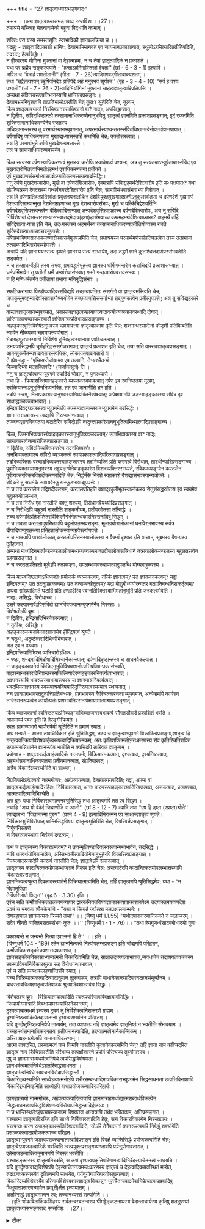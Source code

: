 +++
title = "27 ज्ञातृत्वाध्यासभङ्गवादः"

+++
।।अथ ज्ञातृत्वाध्यासभङ्गवादः सप्तविंशः ।।27।।  
तमाश्रये यस्त्विह चेतनानामेको बहूनां विदधाति कामान् ।  

शक्तिः परा यस्य समस्तसूतिः स्वाभाविकी ज्ञानबलक्रिया च ।।  
यदाहुः - ज्ञातृत्वादिप्रकाशो भ्रान्तिः, देहात्माभिमानवत एव जायमानप्रकाशत्वात्, स्थूलोऽहमित्यादिप्रतीतिवदिति, तदसत्; हेत्वसिद्धेः ।  
न हीश्वरस्य योगिनां मुक्तानां वा देहात्मभ्रमः, न च तेषां ज्ञातृत्वादिकं न प्रकाशते ।  
यथा परं ब्रह्मैव सङ्कल्पयति - "हन्ताऽहमिमास्तिस्रो देवता'' (छां - 6 - 3 - 1) इत्यादि ।  
अस्ति च "वेदाहं समतीतानी'' (गीता - 7 - 26)त्यादिभगवद्गीतावाक्यशतम् ।  
तथा "तद्वैतत्पश्यन् ऋुषिर्वामदेवः प्रतिपेदे अहं मनुरभवं सूर्यश्च'' (बृह - 3 - 4 - 10) "सर्वं ह पश्यः पश्यती''(छां - 7 - 26 - 2)त्यादिभिर्योगिनां मुक्तानां चाहंत्वज्ञातृत्वादिप्रतिपत्तिः ।  
अन्यथा संवित्स्वरूपप्रतिभानस्यापि भ्रान्तित्वप्रसङ्गः ।  
देहात्मभ्रमनिवृत्तावपि तत्प्रतिभासोऽस्तीति चेत् कुतः? श्रुतेरिति चेत्, तुल्यम् ।  
किंच ज्ञातृत्वावभासो निरधिष्ठानस्साधिष्ठानो वा? नाद्यः, अपसिद्धान्तात् ।  
न द्वितीयः, संविदधिष्ठानत्वे तत्सामानाधिकरण्येनानुभवितुः ज्ञातृत्वं ज्ञानमिति प्रकाशप्रसङ्गात्; इदं रजतमिति शुक्तिसामानाधिकरण्येनेव रजतस्य ।  
अधिष्ठानान्तरस्य तु परमार्थस्यानभ्युपगमात्, अपरमार्थस्याप्यन्ततस्संविदधिष्ठानत्वेनोक्तदोषानपायात् ।  
दर्पणादिषु व्यधिकरणतया मुखाद्यध्यासस्तर्हि कथमिति चेन्न; उक्तोत्तरत्वात् ।  
तत्र हि परमार्थभूते दर्पणे मुखदेशत्वमध्यस्ते ।  
तत्र च सामानाधिकरण्यमस्त्येव ।  

किंच सत्यस्य दर्पणस्याधिकरणत्वं मुखस्य चारोपितस्याधेयत्वं पश्यामः, अत्र तु सत्यतयाऽभ्युपेतायास्संविद एव मुखवदारोपितत्वाभिमतोऽहमर्थ एवाधिकरणतया प्रतीयते ।  
एवं मुखदर्पणसंसर्गाध्यासपक्षेऽप्यधिकरणसत्यत्वादसिद्धिः।  
ननु दर्पणे मुखदेशत्वारोपः, मुखे वा दर्पणदेशित्वारोपः, एवमत्रापि संविद्यहमर्थदेशित्वारोप इति कः पक्षपातः? यथा संप्रतिपन्नस्य देवदत्तस्य गन्धर्वनगरदेशित्वारोप इति चेन्न; सामग्रीसंभवासंभवाभ्यां विशेषात् ।  
तत्र हि दर्पणप्रतिहतप्रतिस्रोतः प्रवृत्तनयनालोकेन देशवियुक्तमुखमात्रग्रहणेऽनुकूलस्रोतसा च दर्पणदेशे गृह्यमाणे देशत्वादिसाम्यान्मुख देशभेदाग्रहणाच्च मुख देशत्वारोपसंभवः; मुखे च यत्किंचिद्देशवर्तिनि दर्पणदेशवृत्तिवस्त्वन्तरेण देशित्वादिसाम्यात् अन्यदेशवृत्तित्वाग्रहाच्च दर्पणदेशित्वारोपः, अत्र तु संविदि निर्विशेषायां देश्यन्तरसाम्यासंभवात्तद्भेदाग्र(हणा)हासंभवाच्च कथमहमर्थदेशित्वाध्यासः? अहमर्थे तर्हि संविद्देशत्वाध्यास इति चेन्न; तदध्यस्तस्य अहमर्थस्य तत्सामानाधिकरण्यप्रतीतियोग्यस्य रजते शुक्तिदेशत्वाध्यासवत्तदनुपपत्तेः ।  
मणिप्रभाविषयसप्रभाकमण्यारोपवत्सर्वमुपपन्नमिति चेन्न; प्रभाश्रयस्य परमार्थमणेस्संप्रतिपन्नत्वेन तस्य तत्प्रभायां तत्साम्यादिभिरारोपस्योपपत्तेः ।  
अत्रापि यदि ज्ञानाश्रयस्सत्य इष्यते ज्ञानस्य सत्यं साधर्म्यम्, तदा तद्धर्मे ज्ञाने कुतश्चित्तदारोपस्संभवतीति शङ्क्येत ।  
न च तत्साधर्म्येऽपि तस्य संभवः, प्रभावद्धर्मभूतस्य ज्ञानस्य धर्मिणमन्तरेण कदाचिदपि प्रकाशासंभवात् ।  
धर्मधर्मिभावेन तु प्रतीतौ धर्मे धर्म्यारोपासंभवात् गमने गन्तृत्वारोपवत्तदसंभवः ।  
न हि मणिधर्मतयैव प्रतीतायां प्रभायां मणिबुद्धिसंभवः ।  

स्फटिकरागायः पिण्डौष्व्यादिवत्संविद्यपि तच्छायापत्तितः संसर्गतो वा ज्ञातृत्वमस्त्विति चेन्न; जपाकुसुमवह्न्यादेर्वास्तवरागौष्व्ययोगेन तच्छायापत्तिसंसर्गाभ्यां तद्गुणकत्वेन प्रतीत्युपपत्तेः; अत्र तु संविद्यहंकारे च   
वास्तवज्ञातृत्वानभ्युपगमात्, अवास्तवज्ञातृत्वच्छायापत्त्यादावन्योन्याश्रयानवस्थादि दोषात् ।  
ज्ञप्तिमात्रत्वच्छायापत्त्यादौ ज्ञप्तिमात्रत्प्रतिभासप्रसङ्गाच्च ।  
अहङ्कारवृत्तिविशेषेऽनुभवस्य च्छायापत्त्या ज्ञातृत्वप्रकाश इति चेन्न; शब्दगन्धरसादीनां कीदृशी प्रतिबिम्बतेति न्यायेन नीरूपस्य च्छायापत्त्ययोगात् ।  
भेदाग्रहमूलभ्रमस्यापि निर्विशेषे दुर्निर्वहत्वस्यान्यत्र प्रपञ्चितत्वात् ।  
उभयत्रासिद्धमपि चूर्णहरिद्रासंसर्गजरागवत् ज्ञातृत्वं प्रकाशत इति चेन्न; तथा सति वास्तवज्ञातृत्वप्रसङ्गात् ।  
आगन्तुकचैतन्यवादावतारस्त्वधिकः, लोकायतवादावतारो वा ।  
ते ह्येवमाहुः - "पृथिव्यप्तेजोवायव एव तत्त्वानि, तेभ्यश्चैतन्यं   
किण्वादिभ्यो मदशक्तिवदि'' (चार्वाकसूत्रं) ति ।  
ननु च ज्ञातृत्वोत्पत्त्यभ्युपगमे स्यादिदं चोद्यम्, न पुनरध्यासे ।  
तथा हि - क्रियाशक्तिमानहङ्कारो व्यञ्जकस्वभावत्वात् दर्पण इव स्वनिष्ठतया मुखम्, स्वक्रियात्नाऽनुभूतिमभिव्यनक्ति, तत एव जानामीति भ्रम इति ।  
तदपि मन्दम्, नित्यप्रकाशस्यानुभवस्याभिव्यक्तिनैरपेक्ष्यात्; अपेक्षायामपि जडस्याहङ्कारस्य संविद इव साक्षाद्धञ्जकत्वाभावात् ।  
इन्द्रियादिवद्व्यञ्जकत्वाभ्युपगमेऽपि तज्जन्यज्ञानान्तरानभ्युपगमेन तदसिद्धेः ।  
ज्ञानान्तराध्यासस्य त्वद्यापि निरूप्यमाणत्वात् ।  
तज्जन्यज्ञानविषयतया घटादेरिव संविदोऽपि त्वदुक्तप्रकारेणाननुभूतित्वमिथ्यात्वादिप्रसङ्गाच्च ।  

किंच, किमनभिव्यक्तस्यैवाहङ्कारस्यानुभूतिव्यञ्जकत्वम्? उताभिव्यक्तस्य वा? नाद्यः, सत्याकारत्वेनानारोपितत्वप्रसङ्गात् ।  
न द्वितीयः, संविदभिव्यक्तिमन्तरेण तदनभिव्यक्तेः ।  
अनभिव्यक्तायाश्च संविदो व्यञ्जकत्वे स्वयंप्रकाशत्वादिपरित्यागप्रसङ्गात् ।  
तदभिव्यक्तितः पश्चादभिव्यक्तस्याहङ्कारस्य तदभिव्यक्तिं प्रति करणत्वे विरोधात्, तादधीन्यादिप्रसङ्गाच्च ।  
पूर्वाभिव्यक्तस्याप्यनुभवस्य तद्व्यङ्ग्येनैवाहङ्कारेण विशदव्यक्तिस्साध्यते, रविकरव्यङ्ग्येन करतलेन पूर्वव्यक्तरविकरविशदीकरणवदिति चेन्न; निर्द्धर्मके निरंशे स्वप्रकाशे वैशद्यासंभवस्यान्यत्रोक्तेः ।  
रविकरे तु सधर्मके सावयवेस्फुटास्फुटभावाद्युपपत्तेः ।  
न च तत्र करतलेन तद्विशदीकरणम्, करतलप्रतिहति वशाद्बहुलीभूतस्यालोकस्य सेतुसंरुद्धस्रोतस इव स्वयमेव बहुलतयोपलम्भात् ।  
न च तत्र निरोध एव नास्तीति वक्तुं शक्यम्, तिरोधानवैयर्थ्यादिप्रसङ्गात् ।  
न च निरोधेऽपि बाहुल्यं नास्तीति शङ्कनीयम्, प्रतीपस्रोतसा तत्सिद्धेः ।  
तच्च दर्पणादिप्रतिफलितरविकिरणैर्गर्भगेहान्धकारनिरसनादिषु सिद्धम् ।  
न च तावता करतलादुपरिष्ठादपि बहुलोपलम्भप्रसङ्गः, मूलाग्रयोरालोकानां घनविरलभावस्य सर्वत्र दीपादिष्वप्युपलब्ध्या प्रतिहतालोकस्याप्यग्रवैरल्योपपत्तेः ।  
न च मात्रयापि पार्श्वालोकात् करतलोपरितनस्यालोकस्य न वैषम्यं दृश्यत इति वाच्यम्, सूक्ष्मस्य वैषम्यस्य दुर्ग्रहत्वात् ।  
अन्यथा माध्यंदिनमार्ताण्डमण्डलालोकमध्यजाज्वल्यमानप्रदीपालोकसन्निधाने तत्रत्यालोकमण्डलस्य बहुलतरत्वेन ग्रहणप्रसङ्गात् ।  
न च करतलप्रतिहतौ मूलेऽपि तत्प्रसङ्गः, उपलम्भव्यवस्थाप्यत्वादुपलब्धि योग्यबाहुल्यस्य ।  

किंच यत्स्वनिष्ठतयाऽभिव्यक्तेः प्रयोजकं व्यञ्जकत्वम्, तत्किं ज्ञानत्वम्? उत ज्ञानजनकत्वम्? यद्वा इन्द्रियत्वम्? उत तदनुग्राहकत्वम्? उत तत्सम्बनहेतुत्वम्? यद्वा बोद्धृबोध्ययोरन्यतर गतप्रतिबन्धनिराकर्तृत्वम्? अथवा सांख्यादिमते घटादिं प्रति दण्डादेरिव स्वानतिरिक्तस्वाभिमतानुभूतिं प्रति जनकत्वमेवेति ।  
नाद्यः; असिद्धेः, विरोधाच्च ।  
उत्तरे कल्पास्सर्वेऽपिसंविदो ज्ञानविषयत्वानभ्युपगमेनैव निरस्ताः ।  
विशेषतोऽपि ब्रूमः ।  
न द्वितीयः, इन्द्रियादिभिरनैकान्त्यात् ।  
न तृतीयः, असिद्धेः ।  
अहङ्कारजन्मनामेकादशानामेव हीन्द्रियत्वं श्रूयते ।  
न चतुर्थः, अदृष्टेश्वरादिभिर्व्यभिचारात् ।  
अत एव न पञ्चमः ।  
इन्द्रियक्रियादिभिश्च व्यभिचारोऽधिकः ।  
न षष्ठः, शमदमादिभिर्दोषादिभिश्चानैकान्त्यात्; दर्पणादिदृष्टान्तस्य च साधनवैकल्यात् ।  
न चाहङ्कारापनेयं किंचिदनुभूतिविषयज्ञानोत्पत्तिप्रतिबन्धकं संभवति, बाह्यस्यान्धकारादेरिवान्तरस्यकिल्बिषादेरप्यहङ्कारनिवर्त्यत्वाभावात् ।  
अज्ञानस्यापि भावरूपस्याभावारूपस्य या ज्ञानमात्रनिवर्त्यत्वात् ।  
भवदभिमताज्ञानस्य स्वरूपाश्रयविषयादिदुर्निरूपत्वस्यन्यात्र स्थापनात् ।  
नच ज्ञानप्रागभावस्तदुत्पत्तिप्रतिबन्धकः, प्रागभावस्य कैश्चित्कारणत्वाभ्युपगमात्, अन्येषामपि कार्यस्य तन्निरसनरूपत्वेन कार्योत्पत्तेः प्रागभावनिरसनापेक्षायामात्माश्रयप्रसङ्गात् ।  

किंच व्यञ्जकानां स्वनिष्ठतयाऽभिव्यङ्ग्याभिव्यञ्जनस्वभावत्वे सौगतसौहार्दं प्रकाशितं भवति ।  
अप्रामाण्यं स्वत इति हि तैरङ्गीक्रियते ।  
स्वतः प्रामाण्यभागे चापौरुषेयी श्रुतिरिति न प्रमाणं स्यात् ।  
अथ मन्यसे - आत्मा तावन्निर्विकार इति श्रुतिसिद्धम्, तस्य च ज्ञातृत्वाभ्युपगमे विकारित्वप्रसङ्गः,ज्ञातृत्वं हि गन्तृत्ववत्क्रियाविशेषकर्तृत्वरूपत्वाद्विक्रियात्मकम्; अतः कृतिशक्तिमतोऽन्तःकरणस्य सैव कृतिश्चितिशक्ति रूपात्मसन्निधानेन ज्ञानरूपेव भातीति न क्वचिदपि तात्त्विकं ज्ञातृत्वम् ।  
प्रयोगश्च - ज्ञातृत्वकर्तृत्वाहंत्वादिकं नात्मधर्मः, विक्रियात्मकत्वात्, दृश्यत्वात्, दृश्यनिष्ठत्वात्, अहमर्थसमानाधिकरणतया प्रतीयमानत्वात्, संप्रतिपन्नवत् ।  
अत्रैव विकारिद्रव्यस्थमिति वा साध्यम् ।  

विप्रतिपन्नोऽहंप्रत्ययो नात्मगोचरः, अहंप्रत्ययत्वात्, देहाहंप्रत्ययवदिति; यद्वा, आत्मा वा ज्ञातृत्वकर्तृत्वाहंत्वादिरहितः, निर्विकारत्वात्, अन्तः करणरूपाहङ्कारव्यतिरिक्तत्वात्, अजडत्वात्, प्रत्यक्त्वात्, आत्मत्वादित्यादिभिश्चेति ।  
अत्र ब्रूमः यथा निर्विकारत्वमात्मनश्श्रुतिसिद्धं तथा ज्ञातृत्वमपि तत एव सिद्धम् ।  
तथाहि "अथ यो वेदेदं जिघ्राणीति स आत्मे'' (छां 8 - 12 - 7) त्यादि तथा "एष हि द्रष्टा (स्प्रष्टा)श्रोते'' त्याद्यारभ्य "विज्ञानात्मा पुरुष'' (प्रश्न 4 - 9) इत्यादिभिरात्मन एव साक्षाज्ज्ञातृत्वं श्रूयते।  
निर्विकारश्रुतिविरोधात् भ्रान्तिसिद्धविषया ज्ञातृत्वश्रुतिरिति चेन्न, विपरिवर्तप्रसङ्गात् ।  
निर्गुणनिरूपणे   
च विषयव्यवस्थाया निर्वहणं द्रष्टव्यम् ।  

कथं च ज्ञातृत्वस्य विकारात्मत्वम्? न तावन्मृत्पिण्डादिवत्स्वरूपान्यथाभावेन; तदसिद्धेः ।  
नापि धात्वर्थयोगितामात्रेण, अस्तिभवतीत्यादियोगेनानुभूतेरपि विकारित्वप्रसङ्गात् ।  
नित्यत्वादस्त्यादेर्वि कारत्वं नास्तीति चेन्न; ज्ञातृत्वेऽपि समानत्वात् ।  
ज्ञातृत्वस्य कादाचित्कतयोपलम्भाज्ज्ञानं विकार इति चेन्न; अस्त्यादेरपि कादाचित्कतयोपलम्भात्तस्यापि विकारत्वप्रसङ्गात् ।  
ज्ञाननित्यत्वश्रुत्या दिबलादस्त्यादेर्न विक्रियात्मत्वमिति चेत्, तर्हि ज्ञातृत्वमपि श्रुतिसिद्धमेव; यथा - "न विज्ञातुर्विज्ञा   
तेर्विपरिलोपो विद्यत'' (बृह.6 - 3.30) इति ।  
एवंच सति कर्मोपाधिकतत्तत्करणव्यापार द्वारकनियतविषयज्ञानप्रकाशाप्रकाशावपेक्ष्य उदयास्तमयव्यपदेशः ।  
उक्तं च भगवता शौनकेनापि - "यथा न क्रियते ज्योत्स्रा मलप्रक्षालनान्मणेः ।  
दोषप्रहाणान्न ज्ञानमात्मनः क्रियते तथा'' ।। (विष्णु धर्म 1.1.55) "यथोदपानकरणात्क्रियते न जलाम्बरम् ।  
सदेव नीयते व्यक्तिमसतस्संभवः कुतः ।।'' (विष्णुधर्मः1 - 1 - 76)।। "तथा हेयगुणध्वंसादवबोधादयो गुणाः ।  
प्रकाश्यन्ते न जन्यन्ते नित्या एवात्मनो हि ते'' ।। इति ।  
(विष्णुधर्म 104 - 189) एतेन ज्ञाननित्यत्वे नित्योपलम्भप्रसङ्ग इति चोद्यमपि परिहृतम्, कर्मोपाधिकसङ्कोचवशात्तदप्रकाशात् ।  
ज्ञानसङ्कोचविकासाभ्यामात्मनो विकारित्वमिति चेन्न; साक्षात्तदाश्रयत्वाभावात्,व्यवधानेन तदाश्रयत्ववचनस्य स्वरूपविषयनिर्विकारश्रुत्या सह विरोधगन्धाभावात् ।  
एवं च सति प्रत्यक्षकलहशान्तिरपि स्यात् ।  
यच्च विक्रियात्मकत्वादित्याद्यनुमान तूलजालम्, तत्रापि बाधानैकान्त्यादिपवनदहनसंमूर्च्छनम् ।  
बाधस्तावन्नित्यज्ञातृत्वप्रतिपादक श्रुत्यादिवशात्सर्वत्र सिद्धः ।  

विशेषतश्च ब्रूमः - विक्रियात्मकत्वादिति स्वरूपपरिणामविवक्षायामसिद्धिः ।  
क्रियायोगमात्रादि विवक्षायामस्त्याभिरनैकान्त्यम् ।  
दृश्यत्वान्नात्मधर्म इत्यस्य दूषणं तु निर्विशेषत्वनिराकरणे ग्राह्यम् ।  
दृश्यनिष्ठत्वादित्येतदप्यात्मनो दृश्यत्वसमर्थनेन परिहृतम् ।  
यदि पुनर्द्रष्टुनिष्ठत्वनिषेधे तात्पर्यम्, तदा व्याघातः नहि ज्ञातृत्वमेव ज्ञातृनिष्ठं न भवतीति संभावयामः ।  
यच्चहमर्थसमानाधिकरणतया प्रतीयमानत्वादिति, तदप्यात्मत्वेनानैकान्तिकम् ।  
अस्ति ह्यहमात्मेत्यपि सामानाधिकरण्यम् ।  
आत्मा तावदस्ति, तस्यात्मत्वं नाम किमपि नास्तीति कुत्रानैकान्त्यमिति चेत्? तर्हि ज्ञाता नाम कश्चिदस्ति ज्ञातृत्वं नाम किंचिन्नास्तीति परिभाष्य तत्पक्षीकारणे प्रयोगं परित्यज्य तूष्णीमास्स्व ।  
एषु च ज्ञानमात्रात्मधर्मत्वनिषेधे त्वप्रसिद्धविशेषणता ।  
ज्ञानधर्मत्वमात्रनिषेधेंऽशतस्सिद्धसाधनता ।  
ज्ञातृधर्मत्वनिषेधे स्ववचनविरोदापसिद्धान्तौ ।  
विकारिद्रव्यस्थमिति साध्येऽप्यात्मनोऽपि शरीरसम्बन्धादिमात्रविकाराभ्युपगमेन सिद्धसाधनता उत्पत्तिविनाशादि विकारिद्रव्यनिष्ठमिति साध्येऽपि बाधाप्रयोजकत्वादिरपरिहार्यः ।  

एवमहंप्रत्ययो नात्मगोचरः, अहंप्रत्ययत्वादित्यत्रापि ज्ञानमात्राहमर्थाद्यात्मशब्दार्थविकल्पेन सिद्धसाधनत्वाप्रसिद्धविशेषणत्वविरोधापसिद्धन्तादिर्द्रष्टव्यः ।  
न च भ्रान्तिस्थलेऽहंप्रत्ययस्यानात्म विषयतया अन्यत्रापि तथैव भवितव्यम्, अतिप्रसङ्गात् ।  
यश्चात्मा ज्ञातृत्वादिरहित इति साध्ये निर्विकारत्वादिति हेतुः, सच विकारविकल्पेन निरस्तप्रायः ।  
यस्त्वन्तः करण रूपाहङ्कारव्यतिरिक्तत्वादिति, सोऽपि तेनैवात्मनो ज्ञानरूपत्वमपि निषेद्धुं शक्यमिति प्रसञ्जकत्वादप्रयोजकत्वाच्च परिहृतः ।  
ज्ञातृत्वाभ्युपगमे जडत्वपराक्त्वानात्मत्वादिप्रसङ्ग इति विपक्षे व्याप्तिसिद्धेः प्रयोजकत्वमिति चेन्न; ज्ञातृत्वेऽप्यजडत्वादिकं भवत्विति त्वत्प्रयुक्तप्रसङ्गव्याप्तावपि पर्यनुयोगावतारात् ।  
एतेनाजडत्वादित्यनुमानमपि निरस्तं भवतीति ।  
यश्चाहङ्कारस्य ज्ञातृत्वमिच्छति, स कथं दृश्यत्वप्रकृतिपरिणामत्वादिभिर्देहस्याचेतनत्वं साधयति ।  
यदि पुनर्दृश्यत्वाद्यविशेषेऽपि देहस्याचेतनत्वमन्तःकरणस्य ज्ञातृत्वं च देहत्वादिवव्यवस्थितं मन्येत, तदाऽन्तःकरणस्यैव दृशित्वमपि साधयेत्, पर्यनुयोगपरिहारयोस्तुल्यत्वात् ।  
विकारिद्रव्यविशेषस्यैव परिणामविशेषवशाज्ज्ञातृत्वमिच्छन्नूनं भूतचैतन्यवादमेवाभिप्रेत्यात्मापह्नवादिषु   
भिक्षुपादप्रसारणन्यायेन प्रव(र्ते)र्तत इत्यायातम् ।  
अतस्सिद्धं ज्ञातृत्वमात्मन एव; तच्चानध्यस्तं सत्यमिति ।।  
।।इति श्रीकवितार्किकसिंहस्य सर्वतन्त्रस्वतन्त्रस्य श्रीमद्वेङ्कटनाथस्य वेदान्ताचार्यस्य कृतिषु शतदूषण्यां ज्ञातृत्वाध्यासभङ्गवादः सप्तविंशः ।।27।।

<details><summary>टीका</summary>

आत्मप्रसंगचिंतांतरमपिसंगत मित्यभिप्रायेण वादार्थ संगृह्णाति ।तमिति ।""नित्योनित्यानां चेतनश्चेतनानां एको बहूनां यो विदधाति कामानि'' (श्वे 6 - 23, कठ 2 - 15.23)ति श्रुति सिद्धार्थ चेतनानामिति पदेन सूचितः । कल्पितत्वं श्रुत्यापराचष्टे ।शक्तिः परेति । ""परास्य शक्तिर्विविधैव श्रूयतेस्वाभाविकी ज्ञानबलक्रियाचे'' (श्वे.6.8)ति श्रुतेस्स्वाभाविकत्वस्य पारमार्थिकत्वस्य सिद्धेरिति भावः ।तथा च भगवतो ज्ञानात्मकस्य पारमार्थिकज्ञातृत्वादिसिद्धौ तन्नयायेन चेतनानामपि पारमार्थिक ज्ञातृत्वादिकमिति भावः ।
ज्ञातृत्वेति। नन्वंतः करणगततया ज्ञातृत्वप्रकाशे बाधः स्थूलोऽहं जानामीति प्रतीतौ च सिद्धसाधनमिति चेन्न । अहं जानामीति व्यवहार हेतुभूतप्रकाशत्वेन पक्षत्वान्नदोष इति भावः । यद्यहं जानामीति व्यवहार हेतु प्रत्ययःकदाचिद्देहविषयस्तदा देहविषयत्वेनापि विशेषणीयं ।भ्रांतिरिति। अत्र विशेष्यावृत्तिप्रकारत्वं विवक्षितं । न मिथ्यात्वं । कर्तृत्वादेरात्मन्यौपाधिकत्वस्य सिषाधयिषितत्वात् ।देहेति। समानाधिकरणदेहात्मभ्रमप्रागभावकाले जायमानत्वादित्यर्थः । तेनाविद्यानिवर्तक चरमसाक्षात्कारे न व्यभिचार इति बोध्यं ।तदसदिति। इदानींतनघटप्रमायां व्यभिचार इति भावः । ननुसमानाधिकरणदेहात्माभिमानप्रागभावशून्येऽसंभाव्यमानतज्जातीयत्वविवक्षायां 
दोषमाहहेत्वसिद्धेरिति।असिद्धिमेवोपपादयतिनहीति।प्रतिपत्तुरभिन्नाहं प्रत्ययत्वादिति। विवक्षितुमीश्वरस्य मुक्तानां च योगिनां च अहंकार एव अहंत्वप्रकारकप्रतीतिरित्यत आह ।यथा परमिति।तद्धैतदिति । योगिनः ""सर्वंः ह पश्यः पश्यतीति'' (छां 7 - 26 - 2)। मुक्तानां च तादृशाहंप्रत्ययोसीति तदप्यसिद्धमिति भावः । व्यभिचारोऽपि तत्रेति बोधकत्वंहेतुश्रुत्या ज्ञातृत्वसिद्धेः । तत्समानाधिकरणमहंत्वमपि सिद्धमेवेति सर्वदर्शनसिद्ध्या तत्सिद्धिरिति भावः ।अन्यथेति। असिध्यभावे सर्वंज्ञानयाथार्थ्यप्रसंगादिति भावः । ननु सर्वथा वर्तमानत्व हेतुरित्यभिप्रायेण शंकते ।देहात्मेति । श्रुतेरितीति।। स्वप्रकाशनित्यत्वादिश्रुतेरित्यर्थः ।तुल्यमिति। उक्तश्रुतिभिः""अहमन्नमि''(तै.उ.भृ.)त्यादि श्रुतिभिश्चेत्यर्थः ।तत्सामानाधिकरण्येनेति। तच्छब्दोज्ञातृत्वपरः ।अनुभवितुश्चिद्रूपात्मन इत्यर्थः । सामानाधिकरण्यं अभिन्नता किं ज्ञानत्वेन प्रतीतेर ध्यासः उतस्वरूपेण आद्ये ज्ञातृत्वं ज्ञानमिति प्रतीतिप्रसंगात् । द्वितीये ज्ञातृत्वमिति निरधिकरणतया भासेतेति भावः । संविदोन्यदधिष्ठानं चेन्न दोष इत्यत आह ।अधिष्ठानांतरस्येति । उक्तदोषादिति । सदिदं रजतमिति। रजतस्यसत्तेव अत्रापि स्वाधिष्ठानसंविदा सामानाधिकरण्यात् पूर्ववद् ज्ञातृत्वं ज्ञानमिति प्रकाशप्रसंगादित्यर्थः । अध्यासे अधिष्ठानसामानाधिकरण्यप्रतीति नियमो नास्तीत्यत आह ।।दर्पाणादिष्विति।अध्यस्तस्य अधिष्ठान गततया प्रतीतिमात्रेदृष्टांततयोक्तिः नतु प्रतिबिंबत्वे । ततश्च ज्ञातृत्वाहंतृत्वयोस्संविदध्यासाहं ज्ञातेति समानाश्रयतया प्रतीतिरूपपद्यत इत्यर्थः ।
किं मुखमध्यस्यते उत मुखसंसर्ग इति विकल्पमभिप्रेत्याद्येदोषमाहसत्यस्येति। ज्ञातृत्वाध्यासोऽहं जानामीति प्रतीतिरेव । तत्र च ज्ञानमेवाधेयतया अहमर्थ एवाधिकरणतया प्रतीयते तच्चायुक्तमित्यर्थः ।द्वितीये दोषमाह ।एवंमुखदर्पणेति। अथाहमर्थ एव सद्रूपं । अद्वितीयमिति संविदो मिथ्यात्वं स्यादित्यर्थः ।नन्वन्यतरस्मिन् अन्यतर संसर्गाध्यासमात्रेण न तयोः सत्यत्वमिथ्यात्वनियमो दर्पण मुखयोस्सत्यत्वादिति शंकतेनत्विति। तथाप्यधिकरणस्य सत्यत्वं स्यादित्याशंक्याधिकरणमिथ्यात्वे दृष्टांतमाहयथेति ।सामग्रीतिअध्याससामग्रीत्यर्थः । तदेवोपपादयति ।तत्रा हीति । अत्रा त्विति। सादृश्यं हि भेदाग्रहहेतुः । तस्य निर्विशेषे वक्तुमशक्यत्वात्तदभावे न तदाभावादारोपसामग्रय भाव इति भावः । पूर्वदोषे सत्येन दोषांतरमाह ।तदध्यस्तेति। चैतन्येध्यस्तत्वादहमर्थस्य तस्मिन् चैतन्य संसर्गारोपो न युक्तः । शुक्त््यध्यस्तु रजते शुक्तिदेशत्वाध्यासासंभवादिति भावः । अहमर्थदेशित्वारोपपक्षेप्ययं दोषस्सम इति बोध्यं । ननु मणि प्रभायां सप्रभाकमण्यारोपे प्रभाया यथाधिष्ठानत्वप्रतीतिः मणिगतत्व प्रतीतिश्चतद्वत् ज्ञातृत्वविशिष्ठस्य अहमर्थस्य संविदध्यासात् । संविदाभेद प्रतीतिः संविदाश्रयत्व प्रतीतिश्चेतिशंकते ।मणिप्रभेति।नेति। मणौ प्रभानारोप्यते स्वतः सप्रभाक मणिः प्रभायामारोप्यते । अहमर्थस्यतु संविदनाश्रयत्वात् संविदारोप्यत इति वाच्यं । तथाच पूर्वन्यायेन अहमर्थे संविदारोपो न स्यादिति पूर्वदोषस्तदवस्थ इति भावः । सत्यस्य ज्ञानाश्रयस्य संभवे चैतन्ये निर्धर्मके सत्यसादृश््याभावान्नारोप इत्याहतेन चेति। ननु सत्य भूतसादृश्याभावेपि समुद्रजलेअध्यस्तनीलरूपसादृश्यान्नीलशिलात्वाध्यासवदारोपित सादृश्यादप्यध्यासस्संभवतीत्यतआहन चेति।प्रभाया मणिधर्मतया प्रत्यक्षसिद्धा तथा ज्ञानमप्यहमर्थ धर्मतया प्रत्यक्षसिद्धं तच्च यदि धर्मिणमंतरेण कदाचित्प्रतीय्येत तदा तथा भासमाने अध्यास इति शंक््येत । न च धर्मिणमंतरेण ज्ञानस्यकदाचित्प्रतीतिरित्यर्थः ।नहीति। यदवच्छेदेन मणि धर्मता प्रतीतिस्तदवच्छेदेन मणित्वप्रतीतिर्नसंभवति ।किंतुरक्ततामात्रेण प्रतीत इत्यर्थः ।
नन्वौपाधिक भ्रमत्वान्न सादृश्यापेक्षा नापि विशेषदर्शनं प्रतिबंधकमिति शंकतेस्फटिकेति। स्फटिकेरागस्य छायापत्तिर्वा अयः पिंडसंसर्गाद्यौष्णवत्चितिछायापत्या संसर्गतो वा ज्ञातृत्वमित्यर्थः ।अन्योऽन्येति।संविदि ज्ञातृत्वं अहंकारच्छायापत्त्या अहंकारे तु तादृशः संवविच्छायापत्त्या अन्योन्याश्रयः । यद्यन्यछायापत्याहंकारे ज्ञातृत्वं तदा तस्मिन्नप्यन्यच्छायापत्येति अनवस्थेत्यर्थः । ननु ज्ञातृत्वविशिष्टस्य चैतन्यस्य छायापत्तिः येनान्योन्याश्रयस्यात् । किं तु ज्ञप्तिगतस्य ज्ञाप्तित्वमात्रस्य अहमर्थे छायापत्तिः तथाचाहमर्थस्य ज्ञानत्वे सिद्धे तस्य संविदि छायापत्त्या संविदो ज्ञानाश्रयत्वप्रतीतिसंभव इत्याशंक्यैव मप्यहमर्थे ज्ञातृत्व प्रतीतिर्नस्यात् अहं ज्ञानमित्येवभानं स्यादित्याह ।ज्ञप्तिमात्रत्व इति। आदिशब्देन संविच्छाया पत्तिरूप संशिश लब्धज्ञानता न स्यात् । अहंकारस्य संविदिच्छायापत्तिर्विवक्षिता । नन्वंतः करणवृत्तिविशेषो अभवस्यच्छायापत्तिः तस्तरक्तः स्फटिक इत्यत्र प्रतिबिंबितरक्तद्रव्यस्य स्फटिके नैवसत्यभेदेन प्रतीतौ अहमर्थस्य ज्ञातृत्वे सति तदभेदाध्यासतादात्मनो ज्ञातृत्वोपपत्तिरिति शंकते ।अहंकारेति।शब्दादीनां प्रतिबिंबाभावस्य पूर्वैरूक्ततया तन्यायेन चैतन्यस्यापि प्रतिबिंबो न संभवतीति परिहरतिशब्देति।निरूपितस्याचाक्षुषस्येत्यर्थः । निरूपिताधिक भ्रमासंभवस्तु पूर्वमेवोक्त इति स्मारयति ।भेदाग्रह मूल 
भ्रमस्येति । तथा सतीति। अंतः करणचैतन्यसंसर्गादंतःकरणे ज्ञातृत्वं रागदृष्टांताज्जायत इति गम्यते इति भावः । किमंतःकरणे ज्ञातृत्वं जन्यते उत चैतन्यांतःकरणसमुदाये । नाद्य इत्याहआगंतुकेति। ज्ञातृत्वंहि ज्ञानमेव । तथा चाजन्यज्ञानवादिनो जन्यज्ञानानंगीकारात् अपसिद्धांत इति भावः । द्वितीय्ये आहलोकायतेति। बृहस्पतिसूत्रमुदाहरति ।एवमिति। तेभ्यश्चेतन्यं संसृष्टेभ्यः । तत्समुदायशरीरे चैतन्यमित्यर्थः ।किणुरंकुरितव्रीहिः । न तु दृष्टांतेन सर्वसाधर्म्यं वाच्यं अतिप्रसंगात् । किंतु समुदितस्यान्यकार्यजनकत्वे दृष्टांत इत्याशंकते। ननु चेति ।क्रियाशक्तिमान् क्रियात्मनाभिव्यंजक शक्तिमान् । अभिव्यक्तस्यापि सौरालोकस्य करतलाभिव्यंग्यत्वं दृश्यत इत्याहअपेक्षायामपीति। अत्र व्यंजकत्वव्यवहारानुगुण्यरूप प्राकप्यापादकत्वं विवक्षितं । नन्वत्र व्यजकत्वं तद्व्यवहार हेतु ज्ञानजनकत्वं विवक्षितमित्यत्राहइंद्रियादिवदिति।अभ्युपगमेति। विवक्षायामपीत्यर्थः ।तज्जन्येति। ब्रह्मचैतन्यस्यैव ज्ञानत्वाभ्युपगमेन तदजन्यस्य जन्यस्याभ्युपगमे अपसिद्धांतादिति भावः ।। नन्वाध्यासिकज्ञानहेतुतयोंद्रियव्यंजकत्वमुप पद्यत इत्यत्राहज्ञानांतरेति। अंतः करणे ज्ञानाध्यास एवहीदानीं जन्यते । तत्सिध्यर्थं चांतःकरणस्याभिव्यजकत्वाय ज्ञानांतराध्यासमुच्यते । अयं चोपपादकाध्यासः उपपाद्याध्यासवदेवा सिद्ध इत्यर्थः ।वा अनारोपितस्य वा ज्ञानांतरास्याभ्युपगमे दूषणांतरमाहतज्जन्येति। अनुभूतेरनुभूतिविषयत्वे अननुभूतित्वप्रसंग इति त्वदुक्ततर्केणेत्यर्थः मिथ्यात्वादित्यादि शब्देन जडत्वादिग्रहणं । सत्तयेति। मिथ्यावस्तुनः प्रतीतिव्याप्तत्वादिति भावः ।
किमनभिव्यक्ता संवित् अंतःकरणमभिव्यनक्तिउताभिव्यक्ता । नाद्य इत्याह ।अनभिव्यक्ताया इति।द्वितीये संविदोऽभिव्यक्तेरंतः करणेनैवेत्यऽन्योन्याश्रय इत्याहतदभिव्यक्तित इति । तादधीन्येति। अन्यानपेक्षत्वरूप स्वप्रकाशत्वहानिप्रसंग इति भावः । ननु स्वप्रकाशत्वेनाभि व्यक्तासंवित् स्वाभिव्यक्तेनैवाहंकारेण प्रकाश्यत इति नान्योश्रयः इति शंकते ।पूर्वाभिव्यक्तस्येति। किमतिरिक्त धर्मप्रकाशो वैशद्यं उत अवयवविशेषप्रकाशः । यद्वा स्वरूपप्रकाश इति विकल्पमभिप्रेत्य त्रितयस्याप्यसंभवं पदत्रयेणाहनिर्धर्मक इत्यादिना। निर्विशेषजिज्ञासाभंगादावित्यर्थः।रविकरेत्विति। पीतत्वविशेषस्यावयवविशेषस्य च प्रागभातस्य भानमस्तीति भावः । ननु प्रागनुभूतांशाभावेपि करतलेन विशदीकरणं दृष्टमित्यत आह ।नचेति। तत्र करतलस्य न विशदावभासहेतुत्वं अपितु प्रहत भावप्रयोजकत्वमिति भावः । ननु तत्र बहुळभावना अस्ति । तद्धेतु निरोधस्यैवा भावादित्यत आहनचात्रेत्यादिना। आतपतिरोधानार्थं नामातपत्रादीनां नैरर्थक्या प्रसंगादिति भावः। (+++)वादावदर्शनादित्यत आहन चेत्यादिना। यद्यपि गवादौ नास्ति तथापि प्रवाहादौ तत्संभवतीति भावः । ननु स्रोतसि बाहुल्यमस्तु न तेजसीत्यत्राह ।तच्च दर्पणादिष्विति। ननु करतलदर्पणयोः निरोधकत्वसाम्येपि दर्पणनिरुद्धस्य प्रकाशवैशद्याद्यनयो दृश्यत इति चेन्नदर्पण निरुद्धालोकसंसर्गाद्भास्वरतरं तेजोंतरमपि जायते तेनाधिकतेजोवत्वान्न साम्यं । न चात्रापि प्रकाशांतरोत्पत्तेः प्रागेव निरस्तत्वादिति भावः ।न चेति। बहुळी भावस्याविशेषादिति भावः । दीपादिष्वित्यादिशब्देन विद्युदादिग्रहः ।अग्रवैरल्येति। करतलाद्युपरिदेश इत्यर्थः । ननु करतलप्रतिहत्या बहुळी भावः । तथा सति कर पार्श्व प्रदेशे प्रति हत्यभावाद्बहुळी भावभावे न करतलालोकापेततया करपार्श्वालोके वैशम्यप्रतीतिस्यात् । नच दृश्यते तस्माद्विश्वप्रकाश एव भवतीत्याशंकतेनापीति। तत्राप्येकपार्श्वेन निरोधात्तिर्यक्प्रतीतिवृत्तिरस्तीति बाहुल्यमस्त्येव । यदि वा वैशम्यमस्तीति तदा सूक्ष्मत्वान्नगृहयत इति परिहरति ।सूक्ष्मस्येति । अन्यथेति। प्रदीपालोकस्य अभिभूतत्वात्तेन बाहुळयेऽप्य ग्रहणमिति तदसंसृष्टालोकान्नवैषम्यग्रह इति चेन्न । प्रतीतिबलादभिभवः कल्प्यते तथा सूक्ष्मत्वात् वैषम्यस्याग्रहःकल्प्यत इति भावः नन्वत्राप्यभिभवः कल्प्यतामित्या शंकतेनचेति।उपलंभेति। ननुबाहुळ्ये सत्यपि क्वचित्प्रतीतिः क्वचिदप्रतीतिरिति यदि तदालोकस्य साम्येपि क्वचिद्विशदावभासः क्वचिन्नेत्यस्तु किं बाहुल््यभेदकल्पनयेति चेत्सत्यं एकेंद्रियज्ञानस्य विषयप्रयुक्तवैशम्यं वाच्यं अन्यथाज्ञानाभाव प्रसंगात् शुक्तिरजताकार ज्ञानस्यापि सामग्री विशेषाभावेपि संभवात् यदि रजताकारस्य शुक्तावभावात् अप्रामाण्यं स्यात् तदा विशदत्वस्यापि स्वरूपाभावात् अप्रामाण्य प्रसंगादिति ज्ञानाकारभेदे विषयभेद आवश्यक इति भावः ।
तदन्यग्राहकत्वमिति। दीपादिवदिंद्रियानुग्राहकत्वमिति अर्थः ।तत्वसंबंधहेतुत्वमिति। दर्पणादिवत्इंद्रियसंबंध हेतुत्वमित्यर्थः । बोद्धृगत प्रतिबंधो विपरीतज्ञानादिः बोध्यगतप्रतिबंधो अंधकारादिः ।अथवेति।सत्कार्यवादिनः सांख्यस्य घटाद्यभिव्यक्तेरेतदुत्पत्तिः अभिव्यक्तिश्च घटाभिन्न एवेत्यर्थः ।असिद्धेरिति। अंतःकरणस्य ज्ञानत्वाभावादित्यर्थः ।विरोधश्चेति। घटादिज्ञानस्य स्वनिष्ठतया घटाद्यभिव्यंजकत्वदर्शनात् इत्यर्थः ।ज्ञानविषयत्वनभ्युपगमेनेति। जन्यत्वानभ्युपगमेनेत्यपि द्रष्टव्यं । तेन चरमविकल्प निरासः ।इंद्रियादिभिरिति। घटादीनामिंद्रियनिष्ठतया प्रकाशाभावादिति भावः ।असिद्धेरिति। 
इंद्रियत्वासिद्धेरित्यर्थः ।तदुपपादयतिअहंकारेति।अदृष्टेश्वरादिभिरिति। अनुग्राहकत्वं सहकारित्वं । तददृष्टादेरप्यस्तीति भावःअत एवेति। अदृष्टेश्वरयोः कार्यमात्रे हेतुत्वादिति भावः ।इंद्रियक्रियेति। क्रियायास्तत्संयोगहेतुत्वादिति भावः ।शमदमेति। शमदमादि बोध्दृगतकल्मषनिवर्तकः । दीपादिः बोध्यगत तिमिरादि निवर्तकः । असिद्धिमप्याह ।नचाहंकारेति।अभावरूपस्येति। प्रतियोग्यतिरिक्तनिवृत्त्यभ्युपगमेनोक्तं । अस्तु वाहांकारस्य ज्ञाननिवर्तकत्वं । तथापि भावरूपाज्ञानस्य किं ज्ञानोत्पत्तिप्रतिबंधकत्वं किमभावरूपस्य । नाद्य इत्याहभवदभिमतेति। प्रमाणानुपपत्त्यादिस्थल इत्यर्थः । द्वितीये आहन चेति।कारणत्वेति। प्रतिबंधकत्वे कैश्चिदपि कारणत्वं वक्तुं शक्यं । कारणी भूताभाव प्रतियोगित्वे न तस्य नियतपूर्वसत्वाभावे न कैश्चिदपि कारणत्वस्य वक्तुमशक्यतया कारणत्वशंका स्पदस्य प्रतिबंधकत्वायोगादिति भावः ।
किंच व्यंजकस्य ज्ञानस्य स्वनिष्ठतया विषयाभिव्यंजकत्वे सति ज्ञानाप्रामाण्यप्रसंगेन सौ गतमतप्रवेशप्रसंग इत्याह ।किं चेति। इष्टापत्तिं परिहरतिस्वतः प्रामाण्येति ।अप्रामाण्यस्य स्वतस्त्वे प्रामाण्यं स्वतो न स्यात् तथा च श्रुतौ न स्वतः प्रामाण्यं पौरुषेयत्वेन वक्तुर्गुणादपि नेति प्रामाण्यमेव नस्यादित्यर्थः ।क्रियाविशेषेति। क्रियाविशेषाश्रयत्वरूपत्वादित्यर्थः ।कृतिशक्तिमतः - क्रियाशक्तिमत इत्यर्थः ।न क्वचिदिति। अंतः कारणे आत्मेति चेत्यर्थः । अहंत्वादिक मित्यादिशब्देन इच्छात्वादिपरिग्रहः । ज्ञातृत्वकर्तत्व पक्षयोः क्रियात्मकत्वंहेतुः । अन्यत्साधारणंअहमर्थेति। अहंत्वातिरिक्त पक्षे अयं हेतुः । अहंत्वसमानाधिकरणतया प्रतीयमानत्वादित्यर्थः । नन्वनुभूत्यात्मेति प्रतीयमानात्मत्वे व्यभिचारः । अहंत्वातिरिक्तात्मत्वस्य प्रत्यक्षेण तथा प्रतीत्याभावादिति भावः । ननु तर्हि तन्मात्रस्य हेतुत्वे शेषवैयर्थ्यमिति चेत् प्रत्यक्त्वानुकूलत्व परमप्रेमास्वदत्वाभावव्यभिचारवारकत्वान्न विशिष्टोहेतुः तत्रेति भावः ।संप्रतिवन्नवदिति। गंतृत्व घटत्वदेहत्वानि यथा योग्यं दृष्टांताः ।आत्माचेति। अत्र धर्मरहित इत्यपिसाध्यं विवक्षितं । तदभिप्रायेण द्वितीयहेतुव्यतिरिक्ताव्यतिरेकिणः ज्ञातृत्वराहित्ये साध्ये द्वितीयो हेतुरन्वयि ।तत्राहंकारपदं स्वरूपकथनपरंबोध्यं । आदिशब्देनात्मत्वं ज्ञातृत्वसमानाधिकरणमंतः करणवृत्तित्वादिविवक्षितं । तदभिप्रायेण ज्ञातृत्वाभावे श्रुतिविरोध इति प्रतितर्कबाधितास्तर्काःइति दूषयति ।अत्र ब्रूम इति।ननु श्रुतिरंतः करणस्य ज्ञातृत्वादिवक्तीत्यत्राह ।विज्ञानात्मापुरुष इत्यादिभिरिति। अत्र विज्ञानात्मा ज्ञानस्वरूप आत्मा द्रष्टेति ज्ञातृत्वमंतः करणव्यतिरिक्तस्योक्तमित्यर्थः । साक्षात्कर्तृत्वं प्रत्यक्षेणज्ञातृत्वंमित्यर्थः । ननु ज्ञातृत्वश्रुतेः भ्रांतिसिद्धविषयतया अन्यथासिद्धवद्ध निर्गुणश्रुत्यनुगृहीतायाः निर्विकार श्रुतेः अन्यथासिद्धिर्वक्तुं न शक्यत इत्याहनिर्गुणनिरूपिते चेति। हिंसानिषेधवाक्यवत्सामान्यतो गुणनिषेधश्रुतेरविषयतया व्यवस्थायाः वक्ष्यमाणत्वादिति भावः।
निर्विकारश्रुति विरोधोपि नास्तीत्याहकथंचेत्यादिना । तावदिति। मृत्पिंडस्य घटावस्थायां स्वरूपान्यथा भावात् । यथा घटस्य तद्विकारत्वं तथा ज्ञातृत्वावस्थायां पुरुषस्यान्यथाभावोनेति न तस्य विकारात्मत्व मित्यर्थः ।नापीति। ज्ञातृत्वदशायामात्मनो ज्ञाधात्वर्थयोगितामात्रेणेत्यर्थः । कादाचित्कधात्वर्थयोगित्वं विकारित्वमित्याशयेन शंकते ।नित्यत्वादिति। ज्ञातृत्वे ज्ञानस्वरूपाश्रयत्वे ।ज्ञातृत्वस्येति।जानामि अज्ञासिषमिति कादाचित्कतयोपलंभादित्यर्थः ।ज्ञानमिति। अनुभूतिरासीत् अस्ति भविष्यतीति कादाचित्कतयोपलंभादित्यर्थः ।भविष्य ज्ञाननित्यत्वेति । कालस्यातीतत्वादिरूपत्वात्तत्कालावच्छिन्नरूपेण सत्वस्याप्यतीतत्वादिव्यवहारात् न सत्वस्यविकारत्वमिति भावः ।श्रुतिसिद्धमिति।नित्यतयेति शेषः ।यथा न विज्ञातुरिति। ननु समानाधिकरणे षष्ठ्या तथाच विज्ञातेर्ज्ञानस्वरूपस्य विज्ञातुरात्मनो नित्यत्वं प्रतिपाद्यते । न तु तद्धर्मभूत ज्ञानस्येति चेन्न तथासति घट्टकुट्टी प्रभातं । श्रुत्यैवात्मनो ज्ञातृत्वप्रतिपादनात् । किंचात्मनो नित्यस्य ज्ञानात्मकत्वस्य पेक्षितस्य वाक्यांतरसिद्धस्य विधानायोगात् वाक्यवैयर्थ्यं । वैयधिकरण्ये पुनः ज्ञाननित्यत्व विधिसंभवेन सप्रयोजकत्वमिति भावः । ननु ज्ञानमुत्पन्नं नष्टमिति व्यवहारविरोधप्रसंगात् अनुवादोपि सोढव्य इत्यत्राहएवं च कर्मेति। ज्ञानप्रकाशौ ज्ञानावस्थाविशेषणजनियमभागिनौ न तु ज्ञानस्वरूपमिति भावः । प्रकाश्यन्ते - प्रकाशयोग्यावस्था विशिष्टा भवंतीत्यर्थः । न जन्यंते न स्वरूपेण न जन्यंते ।
एतेनेति। वक्ष्यमाणे नेत्यर्थः ।कर्मोपाधिकेति। तथा च विषय प्रकाशावस्थापन्नस्य उपलंभ इत्यर्थः ।किंच ज्ञानगत संकोचाद्यवस्थाया साक्षादाश्रयत्वाद्विकारत्वं उत परंपरयाप्याश्रयत्वमात्रेण नाद्य इत्याहसाक्षादिति। द्वितीये आहव्यवधाने नेति। निर्विकारश्रुतिस्साक्षात् विकारं निराचष्ट इत्यर्थः । ननु संबंधसामान्येनैव विकारनिषेधपरत्वं श्रुतेरस्त्वित्यत्राहएवं चेति । जानामीति। ज्ञातृत्वस्य प्रत्यक्षतयाउपलंभात् उपाधिनिष्ठं ज्ञातृत्वमात्मनि तत्संसर्गात् भासते अयः पिंडौष्ण्यवदिति त्वयाप्युक्तत्वात् । सामान्ये निषेधोनोपपद्यत इत्यर्थः ।आत्मनो ज्ञातृत्वविकारित्वप्रसंग इति तर्कं दूषयित्वानुमानं दूषयतितच्चेति । न ज्ञातृत्वेति। आैपाधिकव्यावृत्त्यर्थ नित्यपदं । ""जानात्येव अयमिति'' शब्दोऽहमिति 
नित्यज्ञातृत्वप्रतिपादक श्रुतिः ।""कर्ता बोद्धेति''कर्तृत्व श्रुतिः ।""आत्मन्येष न दोषाया (विष्णु.पु.2 - 16 - 18) तयोर्द्विजे''ति अहंतेस्मृतिः । नन्वनुमानेन श्रुतेरेव बाधोस्तु । नच नरशिरश्शौचानुमानस्यापि बाधकत्वप्रसंगः तत्र श्रुतेः साध्यप्रसिद्धयर्थ उपजीव्यायाअधिक्यबलत्वादितिचेदत्रापि केवलतर्कमात्रादात्मनोऽसिद्धया पक्षसाध्यप्रसिद्धिप्रसंगेतत्सिद्धयर्थमात्मसाधक श्रुत्यपेक्षणादुपजीव्यतयो ज्ञातृत्वेन धर्मिग्रहकतया श्रुत्याबाधसंभवादिति भावः ।
क्रियेति। क्रियाधात्वर्थः । तत्वादित्यर्थः । आदिशब्दाज्जन्यत्वं विवक्षितं ननु चलनात्मकक्रियायोगो विवक्षितोऽस्त्वितिचेत्तथासति ज्ञातृत्वस्य चलनात्मकत्वाभावादसिद्धिरित्यर्थः ।अस्त्यादिभिरित्यादि शब्देन संयोगादिग्रहः । निर्विशेषत्वनिराकरण इति पूर्वोक्तनिर्विशेषत्व निराकरणवादे द्रष्टव्यमित्यर्थः ।दृश्यत्वसमर्थनेनेति। तथा चाप्रयोजकत्वादात्मादावनेकांत्वाच्च दूषितमित्यर्थः । प्रत्यक्त्वमात्मत्वमिति पक्षे दोष उक्तः । ज्ञातृत्वमात्मत्व पक्षे दोषमाह ।यदि पुनरिति। व्याघातमुपपादयतिनहीति। द्रष्टुत्वं हि ज्ञातृत्वविशेषः तथाश्रयासिद्धिरिति भावः ।सामानाधिकरण्यं समानाधिकरण्यप्रत्यक्ष प्रतीतिरित्यर्थः । नच तत्र मानाभावः भवतैव ।तथैवाहंबुद्धेस्संवलित विषयत्वस्यांगीकारोद्योग्ययारन्योन्यतादात्म्यज्ञानेतद्धर्मस्सामानाधिकरण्यप्रतीतेरावश्यकत्वादिति भावः ।तर्हीति ।वाङ्मात्रस्या प्रयोजकत्वादिति भावः ।नात्मधर्म इति। साध्ये किं धर्मज्ञानरूपात्मधर्मतत्वं निषिध्यते उत ज्ञानत्वाश्रयधर्मवत्वं यद्वा ज्ञानमात्र धर्मत्वमिति विकल्पे आद्ये आहज्ञानमात्रेति। निर्धर्मस्या प्रसिध्या साध्याप्रसिद्धिरित्यर्थः । द्वितीये आहअंशत इति। यत्किंचित्ज्ञानधर्मत्वनिषेधे धर्मभूतज्ञानं प्रति अधर्मत्वात्सिद्धसाधनतेत्यर्थः । अंशो धर्मभूतज्ञानं पक्षैकदेश इति यावत् । तृतीयेआह । ज्ञात सामान्यतो ज्ञानधर्मत्वनिषेधे बोध्ये ""विज्ञानात्मापुरुष'' इति श्रुतिबाधः । ज्ञातृधर्मत्व निषेधे प्रतिज्ञापसिद्धांताभ्यां ग्रह इत्यर्थः ।शरीर संबंध विकारेति।शरीरसंबंधस्य तत्र युक्ते दुःखादि संबंधस्य च विकारत्वादिति भावः । उत्पत्तिज्ञातः कर्मादिकर्तुः फलभोगार्थं नित्यत्वांगीकारादन्यथा कर्मादौ प्रत्यया योगात् न्नित्यत्वादेव स्वरूपान्यथाभावरूपविकारभावस्यापि संभवाद्बाध इति भावः आदिशब्देन सत्तायां व्यभिचारोग्राह्यः ।
एवमहंप्रत्यय इति। अत्रापि ज्ञानमात्रात्मविवक्षायां प्रसिद्धविशेषणता ज्ञानमात्मेति विवक्षायां पूर्ववदंशतस्सिद्धिसत्वादिकात्मेत्युक्तावपसिद्धांतः । अहंकारस्यतन्मते ज्ञातृत्वादहमर्थत्वमात्मत्वमित्युक्ते प्रतिज्ञाविरोधोऽपीत्यर्थः । अप्रयोजकतामाहनचेति। अनात्मविषयत्वं आत्मविषयत्वं क्वचित्सहकारमात्र स्यप्रयोजकत्वादिति भावः ।स चेति। धात्वर्थायोगित्वमसिद्धं । अस्त्यादियोगार्थं अन्यथा भावराहित्यमप्रयोजकमस्तीतियोगवद् ज्ञातृत्वस्यापि संभवादित्यर्थः ।सोऽपीति। ननु धर्मभूतज्ञानस्य व्यभिचारात्कथमात्मनो ज्ञानरूपत्वनिषेधः साधयितुं शक्य इति चेन्न । परमते धर्मभूतज्ञानस्य वृत्तिरूपतया ज्ञानभिन्नस्यान्यदात्मनो दृश्यत्वादिप्रसंगादिति भावः । तर्कमूलभूत व्याप्तिरेव नास्ति अप्रयोजकत्वादिति परिहरति ।ज्ञातृत्वइति। तत्प्रयुक्तप्रसंगव्याप्तावपिज्ञातृत्वेप्यजडादिकं भवत्विति पर्यनुयोगावतारादित्यर्थः ।एतेनेति - अप्रयोजकत्वेनेत्यर्थः ।स कथमिति। ज्ञातृत्वमेवाचेतनत्वं तथाचाहंकारतुल्ययोगक्षेमतया शरीरस्याचेतनत्वं साधयितुमशक्यमित्यर्थः ।अंतःकरणस्यैवेति। दृश्यत्वस्याप्रयोजकत्वादहमर्थस्य आत्मत्वेन किंचिद्बाधकत्वमिति भावः । प्रत्युत ज्ञातृत्वस्य अनात्मनिष्ठत्वे लाघवात्प्रत्यक्षसिद्ध देहस्यैव ज्ञातृत्वसंभवेन देहातिरिक्तेमानाभावात्क्रमेण चार्वणचार्वाकपक्षपातप्रसंग इत्याह ।विकारिद्रव्येति। भूतचैतन्यवादभूतं भूतसंघातात्मकं शरीरं । तत्र किण्वान्यायेन चैतन्योपत्तिवादः शरीरात्मवाद इति यावत् ।अनध्यस्तं सत्यमिति। अध्यस्तत्वा संभवात्प्रतीयमानं सत्यं भवतीत्यर्थः ।
। वत्सजलधिकौस्तुभनृसिंहगुरुउतेन सिंहदेवेन कृतायां शतदूषणीटीकायां सप्तविंशः समाप्तः ।
</details>

